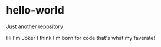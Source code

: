 # hello-world
Just another repository


Hi I'm Joker I think I'm born for code that's what my faverate!
